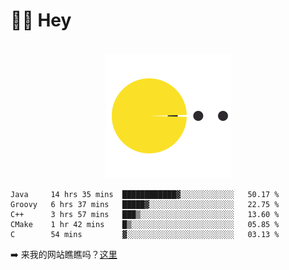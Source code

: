 
# 👋🏻 Hey
<div align="center">
	<br>
	<img src="https://raw.githubusercontent.com/Aniket965/Aniket965/master/pacman.svg?sanitize=true" width="200" height="200">
	<br>
</div>

<!--START_SECTION:waka-->
```text
Java     14 hrs 35 mins  ████████████▓░░░░░░░░░░░░   50.17 % 
Groovy   6 hrs 37 mins   █████▓░░░░░░░░░░░░░░░░░░░   22.75 % 
C++      3 hrs 57 mins   ███▒░░░░░░░░░░░░░░░░░░░░░   13.60 % 
CMake    1 hr 42 mins    █▒░░░░░░░░░░░░░░░░░░░░░░░   05.85 % 
C        54 mins         ▓░░░░░░░░░░░░░░░░░░░░░░░░   03.13 % 
```
<!--END_SECTION:waka-->

 ➡️  来我的网站瞧瞧吗？[这里](https://www.shaolongfei.com)
